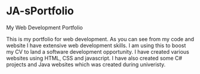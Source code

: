 # JA-sPortfolio
My Web Development Portfolio


This is my portfolio for web development. As you can see from my code and website I have extensive web development skills. I am using this to boost my CV to land a software development opportunity. I have created various websites using HTML, CSS and javascript. I have also created some C# projects and Java websites which was created during univeristy.

